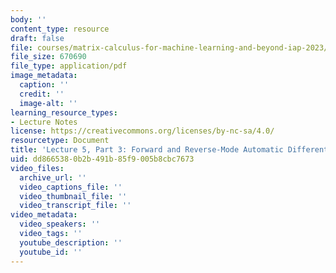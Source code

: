 ```yaml
---
body: ''
content_type: resource
draft: false
file: courses/matrix-calculus-for-machine-learning-and-beyond-iap-2023/mit18_s096iap23_lec08.pdf
file_size: 670690
file_type: application/pdf
image_metadata:
  caption: ''
  credit: ''
  image-alt: ''
learning_resource_types:
- Lecture Notes
license: https://creativecommons.org/licenses/by-nc-sa/4.0/
resourcetype: Document
title: 'Lecture 5, Part 3: Forward and Reverse-Mode Automatic Differentiation'
uid: dd866538-0b2b-491b-85f9-005b8cbc7673
video_files:
  archive_url: ''
  video_captions_file: ''
  video_thumbnail_file: ''
  video_transcript_file: ''
video_metadata:
  video_speakers: ''
  video_tags: ''
  youtube_description: ''
  youtube_id: ''
---
```


